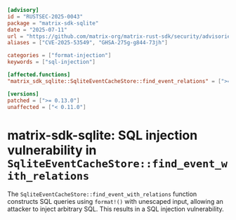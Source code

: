 ```toml
[advisory]
id = "RUSTSEC-2025-0043"
package = "matrix-sdk-sqlite"
date = "2025-07-11"
url = "https://github.com/matrix-org/matrix-rust-sdk/security/advisories/GHSA-275g-g844-73jh"
aliases = ["CVE-2025-53549", "GHSA-275g-g844-73jh"]

categories = ["format-injection"]
keywords = ["sql-injection"]

[affected.functions]
"matrix_sdk_sqlite::SqliteEventCacheStore::find_event_relations" = [">= 0.11.0"]

[versions]
patched = [">= 0.13.0"]
unaffected = ["< 0.11.0"]
```

# matrix-sdk-sqlite: SQL injection vulnerability in `SqliteEventCacheStore::find_event_with_relations`

The `SqliteEventCacheStore::find_event_with_relations` function constructs SQL
queries using `format!()` with unescaped input, allowing an attacker to inject
arbitrary SQL. This results in a SQL injection vulnerability.

